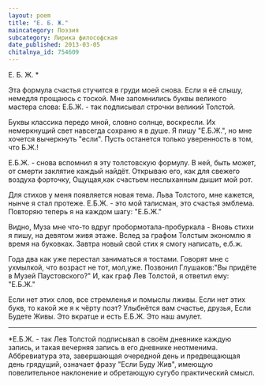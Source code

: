 ```yaml
---
layout: poem
title: "Е. Б. Ж."
maincategory: Поэзия
subcategory: Лирика философская
date_published: 2013-03-05
chitalnya_id: 754609
---
```




Е. Б. Ж. \*

Эта формула счастья стучится в груди моей снова.
Если я её слышу, немедля прощаюсь с тоской.
Мне запомнились буквы великого мастера слова:
Е.Б.Ж. - так подписывал строчки великий Толстой.

Буквы классика передо мной, словно солнце, воскресли.
Их немеркнущий свет навсегда сохраню я в душе.
Я пишу "Е.Б.Ж.", но мне хочется вычеркнуть "если".
Пусть останется только уверенность в том, что Б.Ж.!

Е.Б.Ж. - снова вспомнил я эту толстовскую формулу.
В ней, быть может, от смерти заклятие каждый найдёт.
Открываю его, как для свежего воздуха форточку,
Ощущая,как счастьем неслыханным дышит мой рот.

Для стихов у меня появляется новая тема.
Льва Толстого, мне кажется, нынче я стал протеже.
Е.Б.Ж. - это мой талисман, это счастья эмблема.
Повторяю теперь я на каждом шагу: "Е.Б.Ж."

Видно, Муза мне что-то вдруг пробормотала-пробуркала -
Вновь стихи я пишу, на девятом живя этаже.
Вслед за графом Толстым экономлю я время на буковках.
Завтра новый свой стих я смогу написать, е.б.ж.

Года два как уже перестал заниматься я тостами.
Говорят мне с ухмылкой, что возраст не тот, мол,уже.
Позвонил Глушаков:"Вы придёте в Музей Паустовского?"
И, как граф Лев Толстой, я ответил ему: "Е.Б.Ж."

Если нет этих слов, все стремленья и помыслы лживы.
Если нет этих букв, то какой же я к чёрту поэт?
Улыбнётся вам счастье, друзья, Если Будете Живы.
Это вкратце и есть Е.Б.Ж. Это наш амулет.
________________________
\*Е.Б.Ж. - так Лев Толстой подписывал
в своём дневнике каждую запись, и такая
вечерняя запись в его дневнике неотменима.
Аббревиатура эта, завершающая очередной день 
и предвещающая день грядущий, означает фразу
"Если Буду Жив", имеющую повелительное наклонение 
и обретающую сугубо практический смысл.






